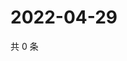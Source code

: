 # 2022-04-29

共 0 条

<!-- BEGIN WEIBO -->
<!-- 最后更新时间 Fri Apr 29 2022 18:01:22 GMT+0800 (China Standard Time) -->

<!-- END WEIBO -->
